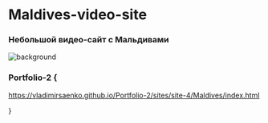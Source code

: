 # Maldives-video-site

### Небольшой видео-сайт с Мальдивами

![background](https://user-images.githubusercontent.com/56477695/115112230-326ad780-9f8d-11eb-83d2-24aced6ad8da.png)

### Portfolio-2 {

https://vladimirsaenko.github.io/Portfolio-2/sites/site-4/Maldives/index.html

}
